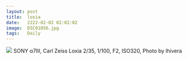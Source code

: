 ```yaml
---
layout: post
title:  loxia
date:   2222-02-02 02:02:02
image:  DSC01056.jpg
tags:   Daily
---
```


![]({{site.baseurl}}/img/DSC01056.jpg)
SONY α7Ⅲ, Carl Zeiss Loxia 2/35, 1/100, F2, ISO320, Photo by lhivera
